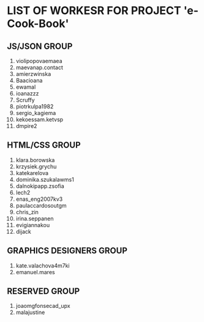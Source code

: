 # LIST OF WORKESR FOR PROJECT 'e-Cook-Book'

## JS/JSON GROUP

1. violipopovaemaea 
2. maevanap.contact
3. amierzwinska
4. Baacioana 
5. ewamal
6. ioanazzz
7. Scruffy
8. piotrkulpa1982
9. sergio_kagiema 
10. kekoessam.ketvsp
11. dmpire2

## HTML/CSS GROUP

1. klara.borowska 
2. krzysiek.grychu
3. katekarelova
4. dominika.szukalawms1
5. dalnokipapp.zsofia
6. lech2 
7. enas_eng2007kv3
8. paulaccardosoutgm 
9. chris_zin
10. irina.seppanen 
11. evigiannakou
12. dijack

## GRAPHICS DESIGNERS GROUP

1. kate.valachova4m7ki 
2. emanuel.mares

## RESERVED GROUP

1. joaomgfonsecad_upx
2. malajustine

